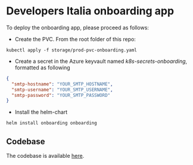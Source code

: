 # Developers Italia onboarding app

To deploy the onboarding app, please proceed as follows:

* Create the PVC. From the root folder of this repo:

```shell
kubectl apply -f storage/prod-pvc-onboarding.yaml
```

* Create a secret in the Azure keyvault named *k8s-secrets-onboarding*, formatted as following

```json
{
  "smtp-hostname": "YOUR_SMTP_HOSTNAME",
  "smtp-username": "YOUR_SMTP_USERNAME",
  "smtp-password": "YOUR_SMTP_PASSWORD"
}
```

* Install the helm-chart

```shell
helm install onboarding onboarding
```

## Codebase

The codebase is available [here](https://github.com/italia/developers-italia-onboarding).

